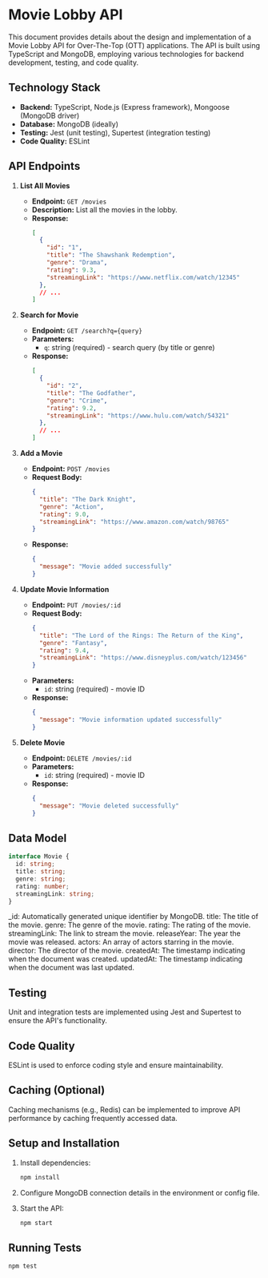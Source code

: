 # Movie Lobby API

This document provides details about the design and implementation of a Movie Lobby API for Over-The-Top (OTT) applications. The API is built using TypeScript and MongoDB, employing various technologies for backend development, testing, and code quality.

## Technology Stack

- **Backend:** TypeScript, Node.js (Express framework), Mongoose (MongoDB driver)
- **Database:** MongoDB (ideally)
- **Testing:** Jest (unit testing), Supertest (integration testing)
- **Code Quality:** ESLint

## API Endpoints

1. **List All Movies**
   - **Endpoint:** `GET /movies`
   - **Description:** List all the movies in the lobby.
   - **Response:**
     ```json
     [
       {
         "id": "1",
         "title": "The Shawshank Redemption",
         "genre": "Drama",
         "rating": 9.3,
         "streamingLink": "https://www.netflix.com/watch/12345"
       },
       // ...
     ]
     ```

2. **Search for Movie**
   - **Endpoint:** `GET /search?q={query}`
   - **Parameters:**
     - `q`: string (required) - search query (by title or genre)
   - **Response:**
     ```json
     [
       {
         "id": "2",
         "title": "The Godfather",
         "genre": "Crime",
         "rating": 9.2,
         "streamingLink": "https://www.hulu.com/watch/54321"
       },
       // ...
     ]
     ```

3. **Add a Movie**
   - **Endpoint:** `POST /movies`
   - **Request Body:**
     ```json
     {
       "title": "The Dark Knight",
       "genre": "Action",
       "rating": 9.0,
       "streamingLink": "https://www.amazon.com/watch/98765"
     }
     ```
   - **Response:**
     ```json
     {
       "message": "Movie added successfully"
     }
     ```

4. **Update Movie Information**
   - **Endpoint:** `PUT /movies/:id`
   - **Request Body:**
     ```json
     {
       "title": "The Lord of the Rings: The Return of the King",
       "genre": "Fantasy",
       "rating": 9.4,
       "streamingLink": "https://www.disneyplus.com/watch/123456"
     }
     ```
   - **Parameters:**
     - `id`: string (required) - movie ID
   - **Response:**
     ```json
     {
       "message": "Movie information updated successfully"
     }
     ```

5. **Delete Movie**
   - **Endpoint:** `DELETE /movies/:id`
   - **Parameters:**
     - `id`: string (required) - movie ID
   - **Response:**
     ```json
     {
       "message": "Movie deleted successfully"
     }
     ```

## Data Model

```typescript
interface Movie {
  id: string;
  title: string;
  genre: string;
  rating: number;
  streamingLink: string;
}
```

_id: Automatically generated unique identifier by MongoDB.
title: The title of the movie.
genre: The genre of the movie.
rating: The rating of the movie.
streamingLink: The link to stream the movie.
releaseYear: The year the movie was released.
actors: An array of actors starring in the movie.
director: The director of the movie.
createdAt: The timestamp indicating when the document was created.
updatedAt: The timestamp indicating when the document was last updated.

## Testing

Unit and integration tests are implemented using Jest and Supertest to ensure the API's functionality.

## Code Quality

ESLint is used to enforce coding style and ensure maintainability.

## Caching (Optional)

Caching mechanisms (e.g., Redis) can be implemented to improve API performance by caching frequently accessed data.

## Setup and Installation

1. Install dependencies:
   ```bash
   npm install
   ```

2. Configure MongoDB connection details in the environment or config file.

3. Start the API:
   ```bash
   npm start
   ```

## Running Tests

```bash
npm test
```

